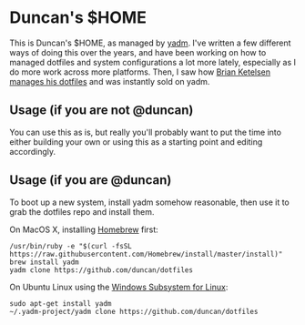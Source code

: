 # Duncan's $HOME

This is Duncan's $HOME, as managed by [yadm](https://yadm.io). I've written a few different ways of doing this over the years, and have been working on how to managed dotfiles and system configurations a lot more lately, especially as I do more work across more platforms. Then, I saw how [Brian Ketelsen manages his dotfiles](https://github.com/bketelsen/dotfiles) and was instantly sold on yadm.

## Usage (if you are not @duncan)

You can use this as is, but really you'll probably want to put the time into either building your own or using this as a starting point and editing accordingly. 

## Usage (if you are @duncan)

To boot up a new system, install yadm somehow reasonable, then use it to grab the dotfiles repo and install them. 

On MacOS X, installing [Homebrew](https://brew.sh) first:

```
/usr/bin/ruby -e "$(curl -fsSL https://raw.githubusercontent.com/Homebrew/install/master/install)"
brew install yadm
yadm clone https://github.com/duncan/dotfiles
```

On Ubuntu Linux using the [Windows Subsystem for Linux](https://docs.microsoft.com/en-us/windows/wsl/install-win10):

```
sudo apt-get install yadm
~/.yadm-project/yadm clone https://github.com/duncan/dotfiles
```